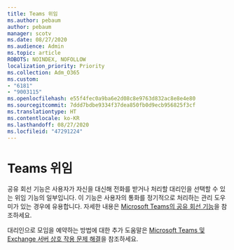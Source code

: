 ```yaml
---
title: Teams 위임
ms.author: pebaum
author: pebaum
manager: scotv
ms.date: 08/27/2020
ms.audience: Admin
ms.topic: article
ROBOTS: NOINDEX, NOFOLLOW
localization_priority: Priority
ms.collection: Adm_O365
ms.custom:
- "6181"
- "9003115"
ms.openlocfilehash: e55f4fec0a9ba6e2d08c8e9763d832ac8e8e4e80
ms.sourcegitcommit: 7ddd7bdbe9334f37dea850fb0d9ecb956825f3cf
ms.translationtype: HT
ms.contentlocale: ko-KR
ms.lasthandoff: 08/27/2020
ms.locfileid: "47291224"
---
```

# <a name="teams-delegation"></a>Teams 위임

공유 회선 기능은 사용자가 자신을 대신해 전화를 받거나 처리할 대리인을 선택할 수 있는 위임 기능의 일부입니다. 이 기능은 사용자의 통화를 정기적으로 처리하는 관리 도우미가 있는 경우에 유용합니다. 자세한 내용은 [Microsoft Teams의 공유 회선 기능](https://docs.microsoft.com/microsoftteams/shared-line-appearance)을 참조하세요. 

대리인으로 모임을 예약하는 방법에 대한 추가 도움말은 [Microsoft Teams 및 Exchange 서버 상호 작용 문제 해결](https://docs.microsoft.com/microsoftteams/troubleshoot/known-issues/teams-exchange-interaction-issue)을 참조하세요.
